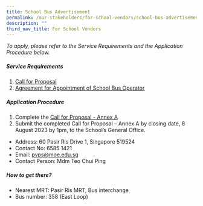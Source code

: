 ```yaml
---
title: School Bus Advertisement
permalink: /our-stakeholders/for-school-vendors/school-bus-advertisement/
description: ""
third_nav_title: For School Vendors
---
```

<i>To apply, please refer to the Service Requirements and the Application Procedure below.</i>

<h5>Service Requirements</h5>
<ol>
	<li><a href="https://drive.google.com/file/d/1p6Qa7_e4Aa4P1ohrnuvAqJX4_Ue1HZKS/view?usp=drive_link">Call for Proposal</a></li>
	<li><a href="https://drive.google.com/file/d/17EUNELQ9AoN3_HZBO8rN-EoaOjw-JeF1/view?usp=drive_link">Agreement for Appointment of School Bus Operator</a></li>
</ol>

<h5>Application Procedure</h5>
<ol>
	<li>Complete the <a href="https://drive.google.com/file/d/1AmwxZnL7ltrN-Z6_2muCnDVXJLjOr_JM/view?usp=drive_link">Call for Proposal - Annex A</a></li>
	<li>Submit the completed Call for Proposal – Annex A by closing date, 8 August 2023 by 1pm, to the School’s General Office.</li>
</ol>
<ul>
	<li>Address: 60 Pasir Ris Drive 1, Singapore 519524</li>
	<li>Contact No: 6585 1421</li>
	<li>Email:&nbsp;<a href="pvps@moe.edu.sg">pvps@moe.edu.sg</a></li>
	<li>Contact Person: Mdm Teo Chui Ping</li>
</ul>

<h5>How to get there?</h5>
<ul>
	<li>Nearest MRT: Pasir Ris MRT, Bus interchange</li>
	<li>Bus number: 358 (East Loop)</li>
</ul>